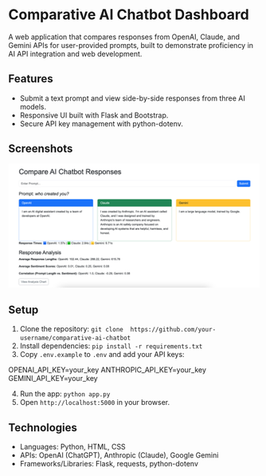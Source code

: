 # Comparative AI Chatbot Dashboard

A web application that compares responses from OpenAI, Claude, and Gemini 
APIs for user-provided prompts, built to demonstrate proficiency in AI API 
integration and web development.

## Features
- Submit a text prompt and view side-by-side responses from three AI 
models.
- Responsive UI built with Flask and Bootstrap.
- Secure API key management with python-dotenv.

## Screenshots
![Web Interface](screenshots/interface.png)

## Setup
1. Clone the repository: `git clone 
https://github.com/your-username/comparative-ai-chatbot`
2. Install dependencies: `pip install -r requirements.txt`
3. Copy `.env.example` to `.env` and add your API keys:

OPENAI_API_KEY=your_key
ANTHROPIC_API_KEY=your_key
GEMINI_API_KEY=your_key

4. Run the app: `python app.py`
5. Open `http://localhost:5000` in your browser.

## Technologies
- Languages: Python, HTML, CSS
- APIs: OpenAI (ChatGPT), Anthropic (Claude), Google Gemini
- Frameworks/Libraries: Flask, requests, python-dotenv
